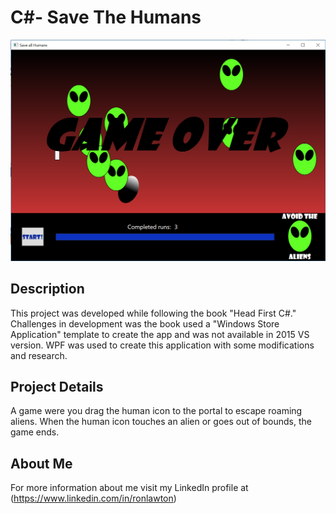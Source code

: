 # C#- Save The Humans
![alt text](https://raw.githubusercontent.com/rlawton2/Csharp-SaveTheHumans/master/ScreenShot.PNG)

## Description
This project was developed while following the book "Head First C#." Challenges in development was the book used a "Windows Store Application" template to create the app and was not available in 2015 VS version. WPF was used to create this application with some modifications and research. 

## Project Details
A game were you drag the human icon to the portal to escape roaming aliens. When the human icon touches an alien or goes out of bounds, the game ends. 

## About Me
For more information about me visit my LinkedIn profile at (https://www.linkedin.com/in/ronlawton)
